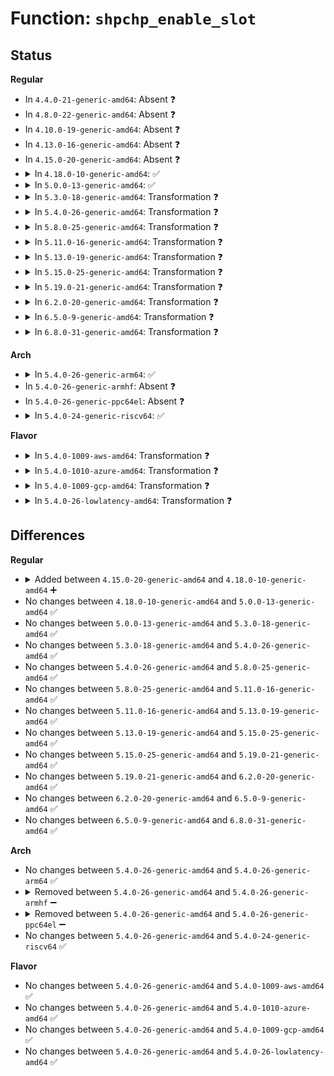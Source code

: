 # Function: <code>shpchp_enable_slot</code>

## Status
<b>Regular</b>
<ul>
<li>
In <code>4.4.0-21-generic-amd64</code>: Absent ❓
</li>
<li>
In <code>4.8.0-22-generic-amd64</code>: Absent ❓
</li>
<li>
In <code>4.10.0-19-generic-amd64</code>: Absent ❓
</li>
<li>
In <code>4.13.0-16-generic-amd64</code>: Absent ❓
</li>
<li>
In <code>4.15.0-20-generic-amd64</code>: Absent ❓
</li>
<li>
<details>
<summary>In <code>4.18.0-10-generic-amd64</code>: ✅</summary>

```c
int shpchp_enable_slot(struct slot * p_slot)
```

```json
{
  "name": "shpchp_enable_slot",
  "collision_type": "Unique Static",
  "inline_type": "No",
  "funcs": [
    {
      "addr": 18446744071584337248,
      "name": "shpchp_enable_slot",
      "external": false,
      "loc": "drivers/pci/hotplug/shpchp_ctrl.c:555",
      "file": "drivers/pci/hotplug/shpchp_ctrl.c",
      "inline": "seen, unknown",
      "caller_inline": [],
      "caller_func": [
        "drivers/pci/hotplug/shpchp_ctrl.c:shpchp_sysfs_enable_slot",
        "drivers/pci/hotplug/shpchp_ctrl.c:shpchp_pushbutton_thread"
      ]
    }
  ],
  "symbols": [
    {
      "addr": 18446744071584337248,
      "name": "shpchp_enable_slot",
      "section": ".text",
      "bind": "STB_LOCAL",
      "size": 935
    }
  ]
}
```
</details>
</li>
<li>
<details>
<summary>In <code>5.0.0-13-generic-amd64</code>: ✅</summary>

```c
int shpchp_enable_slot(struct slot * p_slot)
```

```json
{
  "name": "shpchp_enable_slot",
  "collision_type": "Unique Static",
  "inline_type": "No",
  "funcs": [
    {
      "addr": 18446744071584432496,
      "name": "shpchp_enable_slot",
      "external": false,
      "loc": "drivers/pci/hotplug/shpchp_ctrl.c:544",
      "file": "drivers/pci/hotplug/shpchp_ctrl.c",
      "inline": "seen, unknown",
      "caller_inline": [],
      "caller_func": [
        "drivers/pci/hotplug/shpchp_ctrl.c:shpchp_sysfs_enable_slot",
        "drivers/pci/hotplug/shpchp_ctrl.c:shpchp_pushbutton_thread"
      ]
    }
  ],
  "symbols": [
    {
      "addr": 18446744071584432496,
      "name": "shpchp_enable_slot",
      "section": ".text",
      "bind": "STB_LOCAL",
      "size": 923
    }
  ]
}
```
</details>
</li>
<li>
<details>
<summary>In <code>5.3.0-18-generic-amd64</code>: Transformation ❓</summary>

```c
int shpchp_enable_slot(struct slot * p_slot)
```

```json
{
  "name": "shpchp_enable_slot",
  "collision_type": "Unique Static",
  "inline_type": "No",
  "funcs": [
    {
      "addr": 0,
      "name": "shpchp_enable_slot",
      "external": false,
      "loc": "drivers/pci/hotplug/shpchp_ctrl.c:544",
      "file": "drivers/pci/hotplug/shpchp_ctrl.c",
      "inline": "seen, unknown",
      "caller_inline": [],
      "caller_func": [
        "drivers/pci/hotplug/shpchp_ctrl.c:shpchp_sysfs_enable_slot",
        "drivers/pci/hotplug/shpchp_ctrl.c:shpchp_pushbutton_thread"
      ]
    }
  ],
  "symbols": [
    {
      "addr": 18446744071584628000,
      "name": "shpchp_enable_slot",
      "section": ".text",
      "bind": "STB_LOCAL",
      "size": 696
    },
    {
      "addr": 18446744071584631176,
      "name": "shpchp_enable_slot.cold",
      "section": ".text",
      "bind": "STB_LOCAL",
      "size": 221
    }
  ]
}
```
</details>
</li>
<li>
<details>
<summary>In <code>5.4.0-26-generic-amd64</code>: Transformation ❓</summary>

```c
int shpchp_enable_slot(struct slot * p_slot)
```

```json
{
  "name": "shpchp_enable_slot",
  "collision_type": "Unique Static",
  "inline_type": "No",
  "funcs": [
    {
      "addr": 0,
      "name": "shpchp_enable_slot",
      "external": false,
      "loc": "drivers/pci/hotplug/shpchp_ctrl.c:544",
      "file": "drivers/pci/hotplug/shpchp_ctrl.c",
      "inline": "seen, unknown",
      "caller_inline": [],
      "caller_func": [
        "drivers/pci/hotplug/shpchp_ctrl.c:shpchp_sysfs_enable_slot",
        "drivers/pci/hotplug/shpchp_ctrl.c:shpchp_pushbutton_thread"
      ]
    }
  ],
  "symbols": [
    {
      "addr": 18446744071584765696,
      "name": "shpchp_enable_slot",
      "section": ".text",
      "bind": "STB_LOCAL",
      "size": 696
    },
    {
      "addr": 18446744071584768872,
      "name": "shpchp_enable_slot.cold",
      "section": ".text",
      "bind": "STB_LOCAL",
      "size": 221
    }
  ]
}
```
</details>
</li>
<li>
<details>
<summary>In <code>5.8.0-25-generic-amd64</code>: Transformation ❓</summary>

```c
int shpchp_enable_slot(struct slot * p_slot)
```

```json
{
  "name": "shpchp_enable_slot",
  "collision_type": "Unique Static",
  "inline_type": "No",
  "funcs": [
    {
      "addr": 0,
      "name": "shpchp_enable_slot",
      "external": false,
      "loc": "drivers/pci/hotplug/shpchp_ctrl.c:543",
      "file": "drivers/pci/hotplug/shpchp_ctrl.c",
      "inline": "seen, unknown",
      "caller_inline": [],
      "caller_func": [
        "drivers/pci/hotplug/shpchp_ctrl.c:shpchp_sysfs_enable_slot",
        "drivers/pci/hotplug/shpchp_ctrl.c:shpchp_pushbutton_thread"
      ]
    }
  ],
  "symbols": [
    {
      "addr": 18446744071585456800,
      "name": "shpchp_enable_slot",
      "section": ".text",
      "bind": "STB_LOCAL",
      "size": 453
    },
    {
      "addr": 18446744071585460088,
      "name": "shpchp_enable_slot.cold",
      "section": ".text",
      "bind": "STB_LOCAL",
      "size": 177
    }
  ]
}
```
</details>
</li>
<li>
<details>
<summary>In <code>5.11.0-16-generic-amd64</code>: Transformation ❓</summary>

```c
int shpchp_enable_slot(struct slot * p_slot)
```

```json
{
  "name": "shpchp_enable_slot",
  "collision_type": "Unique Static",
  "inline_type": "No",
  "funcs": [
    {
      "addr": 0,
      "name": "shpchp_enable_slot",
      "external": false,
      "loc": "drivers/pci/hotplug/shpchp_ctrl.c:542",
      "file": "drivers/pci/hotplug/shpchp_ctrl.c",
      "inline": "seen, unknown",
      "caller_inline": [],
      "caller_func": [
        "drivers/pci/hotplug/shpchp_ctrl.c:shpchp_sysfs_enable_slot",
        "drivers/pci/hotplug/shpchp_ctrl.c:shpchp_pushbutton_thread"
      ]
    }
  ],
  "symbols": [
    {
      "addr": 18446744071585604112,
      "name": "shpchp_enable_slot",
      "section": ".text",
      "bind": "STB_LOCAL",
      "size": 453
    },
    {
      "addr": 18446744071591414217,
      "name": "shpchp_enable_slot.cold",
      "section": ".text",
      "bind": "STB_LOCAL",
      "size": 177
    }
  ]
}
```
</details>
</li>
<li>
<details>
<summary>In <code>5.13.0-19-generic-amd64</code>: Transformation ❓</summary>

```c
int shpchp_enable_slot(struct slot * p_slot)
```

```json
{
  "name": "shpchp_enable_slot",
  "collision_type": "Unique Static",
  "inline_type": "No",
  "funcs": [
    {
      "addr": 0,
      "name": "shpchp_enable_slot",
      "external": false,
      "loc": "drivers/pci/hotplug/shpchp_ctrl.c:542",
      "file": "drivers/pci/hotplug/shpchp_ctrl.c",
      "inline": "seen, unknown",
      "caller_inline": [],
      "caller_func": [
        "drivers/pci/hotplug/shpchp_ctrl.c:shpchp_sysfs_enable_slot",
        "drivers/pci/hotplug/shpchp_ctrl.c:shpchp_pushbutton_thread"
      ]
    }
  ],
  "symbols": [
    {
      "addr": 18446744071585482528,
      "name": "shpchp_enable_slot",
      "section": ".text",
      "bind": "STB_LOCAL",
      "size": 453
    },
    {
      "addr": 18446744071591356596,
      "name": "shpchp_enable_slot.cold",
      "section": ".text",
      "bind": "STB_LOCAL",
      "size": 177
    }
  ]
}
```
</details>
</li>
<li>
<details>
<summary>In <code>5.15.0-25-generic-amd64</code>: Transformation ❓</summary>

```c
int shpchp_enable_slot(struct slot * p_slot)
```

```json
{
  "name": "shpchp_enable_slot",
  "collision_type": "Unique Static",
  "inline_type": "No",
  "funcs": [
    {
      "addr": 0,
      "name": "shpchp_enable_slot",
      "external": false,
      "loc": "drivers/pci/hotplug/shpchp_ctrl.c:542",
      "file": "drivers/pci/hotplug/shpchp_ctrl.c",
      "inline": "seen, unknown",
      "caller_inline": [],
      "caller_func": [
        "drivers/pci/hotplug/shpchp_ctrl.c:shpchp_sysfs_enable_slot",
        "drivers/pci/hotplug/shpchp_ctrl.c:shpchp_pushbutton_thread"
      ]
    }
  ],
  "symbols": [
    {
      "addr": 18446744071585949136,
      "name": "shpchp_enable_slot",
      "section": ".text",
      "bind": "STB_LOCAL",
      "size": 472
    },
    {
      "addr": 18446744071592384612,
      "name": "shpchp_enable_slot.cold",
      "section": ".text",
      "bind": "STB_LOCAL",
      "size": 194
    }
  ]
}
```
</details>
</li>
<li>
<details>
<summary>In <code>5.19.0-21-generic-amd64</code>: Transformation ❓</summary>

```c
int shpchp_enable_slot(struct slot * p_slot)
```

```json
{
  "name": "shpchp_enable_slot",
  "collision_type": "Unique Static",
  "inline_type": "No",
  "funcs": [
    {
      "addr": 0,
      "name": "shpchp_enable_slot",
      "external": false,
      "loc": "drivers/pci/hotplug/shpchp_ctrl.c:542",
      "file": "drivers/pci/hotplug/shpchp_ctrl.c",
      "inline": "seen, unknown",
      "caller_inline": [],
      "caller_func": [
        "drivers/pci/hotplug/shpchp_ctrl.c:shpchp_sysfs_enable_slot",
        "drivers/pci/hotplug/shpchp_ctrl.c:shpchp_pushbutton_thread"
      ]
    }
  ],
  "symbols": [
    {
      "addr": 18446744071587153200,
      "name": "shpchp_enable_slot",
      "section": ".text",
      "bind": "STB_LOCAL",
      "size": 494
    },
    {
      "addr": 18446744071594248520,
      "name": "shpchp_enable_slot.cold",
      "section": ".text",
      "bind": "STB_LOCAL",
      "size": 176
    }
  ]
}
```
</details>
</li>
<li>
<details>
<summary>In <code>6.2.0-20-generic-amd64</code>: Transformation ❓</summary>

```c
int shpchp_enable_slot(struct slot * p_slot)
```

```json
{
  "name": "shpchp_enable_slot",
  "collision_type": "Unique Static",
  "inline_type": "No",
  "funcs": [
    {
      "addr": 0,
      "name": "shpchp_enable_slot",
      "external": false,
      "loc": "drivers/pci/hotplug/shpchp_ctrl.c:542",
      "file": "drivers/pci/hotplug/shpchp_ctrl.c",
      "inline": "seen, unknown",
      "caller_inline": [],
      "caller_func": [
        "drivers/pci/hotplug/shpchp_ctrl.c:shpchp_sysfs_enable_slot",
        "drivers/pci/hotplug/shpchp_ctrl.c:shpchp_pushbutton_thread"
      ]
    }
  ],
  "symbols": [
    {
      "addr": 18446744071588360368,
      "name": "shpchp_enable_slot",
      "section": ".text",
      "bind": "STB_LOCAL",
      "size": 659
    },
    {
      "addr": 18446744071596210992,
      "name": "shpchp_enable_slot.cold",
      "section": ".text",
      "bind": "STB_LOCAL",
      "size": 21
    }
  ]
}
```
</details>
</li>
<li>
<details>
<summary>In <code>6.5.0-9-generic-amd64</code>: Transformation ❓</summary>

```c
int shpchp_enable_slot(struct slot * p_slot)
```

```json
{
  "name": "shpchp_enable_slot",
  "collision_type": "Unique Static",
  "inline_type": "No",
  "funcs": [
    {
      "addr": 0,
      "name": "shpchp_enable_slot",
      "external": false,
      "loc": "drivers/pci/hotplug/shpchp_ctrl.c:542",
      "file": "drivers/pci/hotplug/shpchp_ctrl.c",
      "inline": "seen, unknown",
      "caller_inline": [],
      "caller_func": [
        "drivers/pci/hotplug/shpchp_ctrl.c:shpchp_sysfs_enable_slot",
        "drivers/pci/hotplug/shpchp_ctrl.c:shpchp_pushbutton_thread"
      ]
    }
  ],
  "symbols": [
    {
      "addr": 18446744071588636448,
      "name": "shpchp_enable_slot",
      "section": ".text",
      "bind": "STB_LOCAL",
      "size": 659
    },
    {
      "addr": 18446744071596736140,
      "name": "shpchp_enable_slot.cold",
      "section": ".text",
      "bind": "STB_LOCAL",
      "size": 21
    }
  ]
}
```
</details>
</li>
<li>
<details>
<summary>In <code>6.8.0-31-generic-amd64</code>: Transformation ❓</summary>

```c
int shpchp_enable_slot(struct slot * p_slot)
```

```json
{
  "name": "shpchp_enable_slot",
  "collision_type": "Unique Static",
  "inline_type": "No",
  "funcs": [
    {
      "addr": 0,
      "name": "shpchp_enable_slot",
      "external": false,
      "loc": "drivers/pci/hotplug/shpchp_ctrl.c:542",
      "file": "drivers/pci/hotplug/shpchp_ctrl.c",
      "inline": "seen, unknown",
      "caller_inline": [],
      "caller_func": [
        "drivers/pci/hotplug/shpchp_ctrl.c:shpchp_sysfs_enable_slot",
        "drivers/pci/hotplug/shpchp_ctrl.c:shpchp_pushbutton_thread"
      ]
    }
  ],
  "symbols": [
    {
      "addr": 18446744071588936768,
      "name": "shpchp_enable_slot",
      "section": ".text",
      "bind": "STB_LOCAL",
      "size": 659
    },
    {
      "addr": 18446744071597644724,
      "name": "shpchp_enable_slot.cold",
      "section": ".text",
      "bind": "STB_LOCAL",
      "size": 21
    }
  ]
}
```
</details>
</li>
</ul>
<b>Arch</b>
<ul>
<li>
<details>
<summary>In <code>5.4.0-26-generic-arm64</code>: ✅</summary>

```c
int shpchp_enable_slot(struct slot * p_slot)
```

```json
{
  "name": "shpchp_enable_slot",
  "collision_type": "Unique Static",
  "inline_type": "No",
  "funcs": [
    {
      "addr": 18446603336497030984,
      "name": "shpchp_enable_slot",
      "external": false,
      "loc": "drivers/pci/hotplug/shpchp_ctrl.c:544",
      "file": "drivers/pci/hotplug/shpchp_ctrl.c",
      "inline": "seen, unknown",
      "caller_inline": [],
      "caller_func": [
        "drivers/pci/hotplug/shpchp_ctrl.c:shpchp_sysfs_enable_slot",
        "drivers/pci/hotplug/shpchp_ctrl.c:shpchp_pushbutton_thread"
      ]
    }
  ],
  "symbols": [
    {
      "addr": 18446603336497030984,
      "name": "shpchp_enable_slot",
      "section": ".text",
      "bind": "STB_LOCAL",
      "size": 868
    }
  ]
}
```
</details>
</li>
<li>
In <code>5.4.0-26-generic-armhf</code>: Absent ❓
</li>
<li>
In <code>5.4.0-26-generic-ppc64el</code>: Absent ❓
</li>
<li>
<details>
<summary>In <code>5.4.0-24-generic-riscv64</code>: ✅</summary>

```c
int shpchp_enable_slot(struct slot * p_slot)
```

```json
{
  "name": "shpchp_enable_slot",
  "collision_type": "Unique Static",
  "inline_type": "No",
  "funcs": [
    {
      "addr": 18446743936275688388,
      "name": "shpchp_enable_slot",
      "external": false,
      "loc": "drivers/pci/hotplug/shpchp_ctrl.c:544",
      "file": "drivers/pci/hotplug/shpchp_ctrl.c",
      "inline": "seen, unknown",
      "caller_inline": [],
      "caller_func": [
        "drivers/pci/hotplug/shpchp_ctrl.c:shpchp_sysfs_enable_slot",
        "drivers/pci/hotplug/shpchp_ctrl.c:shpchp_pushbutton_thread"
      ]
    }
  ],
  "symbols": [
    {
      "addr": 18446743936275688388,
      "name": "shpchp_enable_slot",
      "section": ".text",
      "bind": "STB_LOCAL",
      "size": 788
    }
  ]
}
```
</details>
</li>
</ul>
<b>Flavor</b>
<ul>
<li>
<details>
<summary>In <code>5.4.0-1009-aws-amd64</code>: Transformation ❓</summary>

```c
int shpchp_enable_slot(struct slot * p_slot)
```

```json
{
  "name": "shpchp_enable_slot",
  "collision_type": "Unique Static",
  "inline_type": "No",
  "funcs": [
    {
      "addr": 0,
      "name": "shpchp_enable_slot",
      "external": false,
      "loc": "drivers/pci/hotplug/shpchp_ctrl.c:544",
      "file": "drivers/pci/hotplug/shpchp_ctrl.c",
      "inline": "seen, unknown",
      "caller_inline": [],
      "caller_func": [
        "drivers/pci/hotplug/shpchp_ctrl.c:shpchp_sysfs_enable_slot",
        "drivers/pci/hotplug/shpchp_ctrl.c:shpchp_pushbutton_thread"
      ]
    }
  ],
  "symbols": [
    {
      "addr": 18446744071584714512,
      "name": "shpchp_enable_slot",
      "section": ".text",
      "bind": "STB_LOCAL",
      "size": 696
    },
    {
      "addr": 18446744071584717688,
      "name": "shpchp_enable_slot.cold",
      "section": ".text",
      "bind": "STB_LOCAL",
      "size": 221
    }
  ]
}
```
</details>
</li>
<li>
<details>
<summary>In <code>5.4.0-1010-azure-amd64</code>: Transformation ❓</summary>

```c
int shpchp_enable_slot(struct slot * p_slot)
```

```json
{
  "name": "shpchp_enable_slot",
  "collision_type": "Unique Static",
  "inline_type": "No",
  "funcs": [
    {
      "addr": 0,
      "name": "shpchp_enable_slot",
      "external": false,
      "loc": "drivers/pci/hotplug/shpchp_ctrl.c:544",
      "file": "drivers/pci/hotplug/shpchp_ctrl.c",
      "inline": "seen, unknown",
      "caller_inline": [],
      "caller_func": [
        "drivers/pci/hotplug/shpchp_ctrl.c:shpchp_sysfs_enable_slot",
        "drivers/pci/hotplug/shpchp_ctrl.c:shpchp_pushbutton_thread"
      ]
    }
  ],
  "symbols": [
    {
      "addr": 18446744071584645280,
      "name": "shpchp_enable_slot",
      "section": ".text",
      "bind": "STB_LOCAL",
      "size": 696
    },
    {
      "addr": 18446744071584648456,
      "name": "shpchp_enable_slot.cold",
      "section": ".text",
      "bind": "STB_LOCAL",
      "size": 221
    }
  ]
}
```
</details>
</li>
<li>
<details>
<summary>In <code>5.4.0-1009-gcp-amd64</code>: Transformation ❓</summary>

```c
int shpchp_enable_slot(struct slot * p_slot)
```

```json
{
  "name": "shpchp_enable_slot",
  "collision_type": "Unique Static",
  "inline_type": "No",
  "funcs": [
    {
      "addr": 0,
      "name": "shpchp_enable_slot",
      "external": false,
      "loc": "drivers/pci/hotplug/shpchp_ctrl.c:544",
      "file": "drivers/pci/hotplug/shpchp_ctrl.c",
      "inline": "seen, unknown",
      "caller_inline": [],
      "caller_func": [
        "drivers/pci/hotplug/shpchp_ctrl.c:shpchp_sysfs_enable_slot",
        "drivers/pci/hotplug/shpchp_ctrl.c:shpchp_pushbutton_thread"
      ]
    }
  ],
  "symbols": [
    {
      "addr": 18446744071584715856,
      "name": "shpchp_enable_slot",
      "section": ".text",
      "bind": "STB_LOCAL",
      "size": 696
    },
    {
      "addr": 18446744071584719032,
      "name": "shpchp_enable_slot.cold",
      "section": ".text",
      "bind": "STB_LOCAL",
      "size": 221
    }
  ]
}
```
</details>
</li>
<li>
<details>
<summary>In <code>5.4.0-26-lowlatency-amd64</code>: Transformation ❓</summary>

```c
int shpchp_enable_slot(struct slot * p_slot)
```

```json
{
  "name": "shpchp_enable_slot",
  "collision_type": "Unique Static",
  "inline_type": "No",
  "funcs": [
    {
      "addr": 0,
      "name": "shpchp_enable_slot",
      "external": false,
      "loc": "drivers/pci/hotplug/shpchp_ctrl.c:544",
      "file": "drivers/pci/hotplug/shpchp_ctrl.c",
      "inline": "seen, unknown",
      "caller_inline": [],
      "caller_func": [
        "drivers/pci/hotplug/shpchp_ctrl.c:shpchp_sysfs_enable_slot",
        "drivers/pci/hotplug/shpchp_ctrl.c:shpchp_pushbutton_thread"
      ]
    }
  ],
  "symbols": [
    {
      "addr": 18446744071584823440,
      "name": "shpchp_enable_slot",
      "section": ".text",
      "bind": "STB_LOCAL",
      "size": 696
    },
    {
      "addr": 18446744071584826616,
      "name": "shpchp_enable_slot.cold",
      "section": ".text",
      "bind": "STB_LOCAL",
      "size": 221
    }
  ]
}
```
</details>
</li>
</ul>

## Differences
<b>Regular</b>
<ul>
<li>
<details>
<summary>Added between <code>4.15.0-20-generic-amd64</code> and <code>4.18.0-10-generic-amd64</code> ➕</summary>

```c
int shpchp_enable_slot(struct slot * p_slot)
```
</details>
</li>
<li>
No changes between <code>4.18.0-10-generic-amd64</code> and <code>5.0.0-13-generic-amd64</code> ✅
</li>
<li>
No changes between <code>5.0.0-13-generic-amd64</code> and <code>5.3.0-18-generic-amd64</code> ✅
</li>
<li>
No changes between <code>5.3.0-18-generic-amd64</code> and <code>5.4.0-26-generic-amd64</code> ✅
</li>
<li>
No changes between <code>5.4.0-26-generic-amd64</code> and <code>5.8.0-25-generic-amd64</code> ✅
</li>
<li>
No changes between <code>5.8.0-25-generic-amd64</code> and <code>5.11.0-16-generic-amd64</code> ✅
</li>
<li>
No changes between <code>5.11.0-16-generic-amd64</code> and <code>5.13.0-19-generic-amd64</code> ✅
</li>
<li>
No changes between <code>5.13.0-19-generic-amd64</code> and <code>5.15.0-25-generic-amd64</code> ✅
</li>
<li>
No changes between <code>5.15.0-25-generic-amd64</code> and <code>5.19.0-21-generic-amd64</code> ✅
</li>
<li>
No changes between <code>5.19.0-21-generic-amd64</code> and <code>6.2.0-20-generic-amd64</code> ✅
</li>
<li>
No changes between <code>6.2.0-20-generic-amd64</code> and <code>6.5.0-9-generic-amd64</code> ✅
</li>
<li>
No changes between <code>6.5.0-9-generic-amd64</code> and <code>6.8.0-31-generic-amd64</code> ✅
</li>
</ul>
<b>Arch</b>
<ul>
<li>
No changes between <code>5.4.0-26-generic-amd64</code> and <code>5.4.0-26-generic-arm64</code> ✅
</li>
<li>
<details>
<summary>Removed between <code>5.4.0-26-generic-amd64</code> and <code>5.4.0-26-generic-armhf</code> ➖</summary>

```c
int shpchp_enable_slot(struct slot * p_slot)
```
</details>
</li>
<li>
<details>
<summary>Removed between <code>5.4.0-26-generic-amd64</code> and <code>5.4.0-26-generic-ppc64el</code> ➖</summary>

```c
int shpchp_enable_slot(struct slot * p_slot)
```
</details>
</li>
<li>
No changes between <code>5.4.0-26-generic-amd64</code> and <code>5.4.0-24-generic-riscv64</code> ✅
</li>
</ul>
<b>Flavor</b>
<ul>
<li>
No changes between <code>5.4.0-26-generic-amd64</code> and <code>5.4.0-1009-aws-amd64</code> ✅
</li>
<li>
No changes between <code>5.4.0-26-generic-amd64</code> and <code>5.4.0-1010-azure-amd64</code> ✅
</li>
<li>
No changes between <code>5.4.0-26-generic-amd64</code> and <code>5.4.0-1009-gcp-amd64</code> ✅
</li>
<li>
No changes between <code>5.4.0-26-generic-amd64</code> and <code>5.4.0-26-lowlatency-amd64</code> ✅
</li>
</ul>

